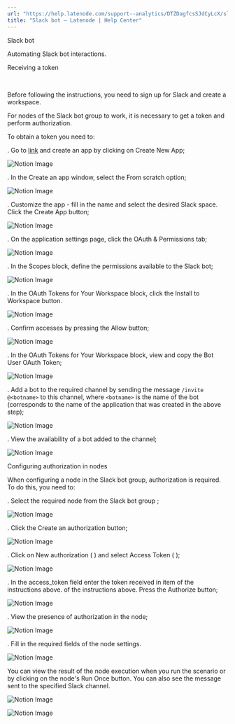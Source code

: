 ```yaml
---
url: "https://help.latenode.com/support--analytics/DTZDagfcsSJdCyLcX/slack-bot/kEYxeVUDozrrPEopi"
title: "Slack bot – Latenode | Help Center"
---
```


 Slack bot

Automating Slack bot interactions.


 Receiving a token

️

Before following the instructions, you need to sign up for Slack and create a workspace.

For nodes of the Slack bot group to work, it is necessary to get a token and perform authorization.

To obtain a token you need to:

\. Go to [link](https://api.slack.com/apps) and create an app by clicking on Create New App;

![Notion Image](https://www.notion.so/image/https%A%F%Fprod-files-secure.s.us-west-.amazonaws.com%Ffbefde--fff--dca%Fadc----fa%FUntitled.png?table=block&id=d-a-c-f-cedf&cache=v)

\. In the Create an app window, select the From scratch option;

![Notion Image](https://www.notion.so/image/https%A%F%Fprod-files-secure.s.us-west-.amazonaws.com%Ffbefde--fff--dca%Fa-e--aed-dfed%FUntitled.png?table=block&id=d-a--b-cecabdc&cache=v)

\. Customize the app - fill in the name and select the desired Slack space. Click the Create App button;

![Notion Image](https://www.notion.so/image/https%A%F%Fprod-files-secure.s.us-west-.amazonaws.com%Ffbefde--fff--dca%Fdedbecd-a-af-af-cdecba%FUntitled.png?table=block&id=d-a-bb-bf-dab&cache=v)

\. On the application settings page, click the OAuth & Permissions tab;

![Notion Image](https://www.notion.so/image/https%A%F%Fprod-files-secure.s.us-west-.amazonaws.com%Ffbefde--fff--dca%Fdaeda-ee-d-a-da%FUntitled.png?table=block&id=d-a-df-bde-cdbcefa&cache=v)

\. In the Scopes block, define the permissions available to the Slack bot;

![Notion Image](https://www.notion.so/image/https%A%F%Fprod-files-secure.s.us-west-.amazonaws.com%Ffbefde--fff--dca%Fcb-db-d-b-cdecefde%FUntitled.png?table=block&id=d-a-a-be-dafadb&cache=v)

\. In the OAuth Tokens for Your Workspace block, click the Install to Workspace button.

![Notion Image](https://www.notion.so/image/https%A%F%Fprod-files-secure.s.us-west-.amazonaws.com%Ffbefde--fff--dca%Fbfb-dcd-f--afcc%FUntitled.png?table=block&id=d-a--f-fedddd&cache=v)

\. Confirm accesses by pressing the Allow button;

![Notion Image](https://www.notion.so/image/https%A%F%Fprod-files-secure.s.us-west-.amazonaws.com%Ffbefde--fff--dca%Fb-dbf-c-e-ebc%FUntitled.png?table=block&id=d-a-f--fabb&cache=v)

\. In the OAuth Tokens for Your Workspace block, view and copy the Bot User OAuth Token;

![Notion Image](https://www.notion.so/image/https%A%F%Fprod-files-secure.s.us-west-.amazonaws.com%Ffbefde--fff--dca%Fdaab-dd-b-c-def%FUntitled.png?table=block&id=d-a-f-bc-ebbdeebfc&cache=v)

\. Add a bot to the required channel by sending the message `/invite @<botname>` to this channel, where `<botname>` is the name of the bot (corresponds to the name of the application that was created in the above step);

![Notion Image](https://www.notion.so/image/https%A%F%Fprod-files-secure.s.us-west-.amazonaws.com%Ffbefde--fff--dca%Fdbeca-daa-af-b-acbdcb%FUntitled.png?table=block&id=d-a-e-f-eaeb&cache=v)

\. View the availability of a bot added to the channel;

![Notion Image](https://www.notion.so/image/https%A%F%Fprod-files-secure.s.us-west-.amazonaws.com%Ffbefde--fff--dca%Feefe--cf-b-fabb%FUntitled.png?table=block&id=d-a-d-bec-fccae&cache=v)

 Configuring authorization in nodes

When configuring a node in the Slack bot group, authorization is required. To do this, you need to:

\. Select the required node from the Slack bot group ;

![Notion Image](https://www.notion.so/image/https%A%F%Fprod-files-secure.s.us-west-.amazonaws.com%Ffbefde--fff--dca%Fcba-df-b-e-a%FUntitled.png?table=block&id=d-a-ed-a-fddeddaae&cache=v)

\. Click the Create an authorization button;

![Notion Image](https://www.notion.so/image/https%A%F%Fprod-files-secure.s.us-west-.amazonaws.com%Ffbefde--fff--dca%Fceaa-d-c-ac-bcff%FUntitled.png?table=block&id=d-a--bc-fbcb&cache=v)

\. Click on New authorization (  ) and select Access Token (  );

![Notion Image](https://www.notion.so/image/https%A%F%Fprod-files-secure.s.us-west-.amazonaws.com%Ffbefde--fff--dca%Ffbcd---f-cefcacb%FUntitled.png?table=block&id=d-a-a-ecc-decdddb&cache=v)

\. In the access\_token field enter the token received in item  of the instructions above.  of the instructions above. Press the Authorize button;

![Notion Image](https://www.notion.so/image/https%A%F%Fprod-files-secure.s.us-west-.amazonaws.com%Ffbefde--fff--dca%Fbec-ed-dac-aeb-bbcdb%FUntitled.png?table=block&id=d-a-f-bfa-ffec&cache=v)

\. View the presence of authorization in the node;

![Notion Image](https://www.notion.so/image/https%A%F%Fprod-files-secure.s.us-west-.amazonaws.com%Ffbefde--fff--dca%Feab-af-e-b-eddb%FUntitled.png?table=block&id=d-a--b-ecabcf&cache=v)

\. Fill in the required fields of the node settings.

![Notion Image](https://www.notion.so/image/https%A%F%Fprod-files-secure.s.us-west-.amazonaws.com%Ffbefde--fff--dca%Fdb-f-add-abf-afbe%FUntitled.png?table=block&id=d-a-eb--dbd&cache=v)

You can view the result of the node execution when you run the scenario or by clicking on the node's Run Once button. You can also see the message sent to the specified Slack channel.

![Notion Image](https://www.notion.so/image/https%A%F%Fprod-files-secure.s.us-west-.amazonaws.com%Ffbefde--fff--dca%Fabcee-bc-c-aed-cfe%FUntitled.png?table=block&id=d-a-ff-ac-cfafddab&cache=v)

![Notion Image](https://www.notion.so/image/https%A%F%Fprod-files-secure.s.us-west-.amazonaws.com%Ffbefde--fff--dca%Ffc-bd---edec%FUntitled.png?table=block&id=d-a--f-ceeadfbfe&cache=v)
